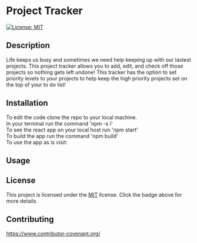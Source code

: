 
# Project Tracker

[![License: MIT](https://img.shields.io/badge/License-MIT-yellow.svg)](https://opensource.org/licenses/MIT)

## Description
Life keeps us busy and sometimes we need help keeping up with our lastest projects. This project tracker allows you to add, edit, and check off those projects so nothing gets left undone! This tracker has the option to set priority levels to your projects to help keep the high priority projects set on the top of your to do list!

## Installation
To edit the code clone the repo to your local machine. <br>
In your terminal run the command 'npm -s i' <br>
To see the react app on your local host run 'npm start' <br>
To build the app run the command 'npm build'<br>
To use the app as is visit: 

## Usage


## License

This project is licensed under the [MIT](https://opensource.org/licenses/MIT) license. Click the badge above for more details.


## Contributing
https://www.contributor-covenant.org/
